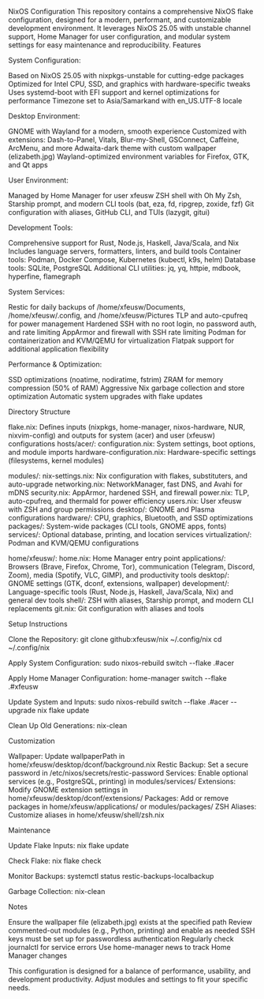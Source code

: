 NixOS Configuration
This repository contains a comprehensive NixOS flake configuration, designed for a modern, performant, and customizable development environment. It leverages NixOS 25.05 with unstable channel support, Home Manager for user configuration, and modular system settings for easy maintenance and reproducibility.
Features

System Configuration:

Based on NixOS 25.05 with nixpkgs-unstable for cutting-edge packages
Optimized for Intel CPU, SSD, and graphics with hardware-specific tweaks
Uses systemd-boot with EFI support and kernel optimizations for performance
Timezone set to Asia/Samarkand with en_US.UTF-8 locale


Desktop Environment:

GNOME with Wayland for a modern, smooth experience
Customized with extensions: Dash-to-Panel, Vitals, Blur-my-Shell, GSConnect, Caffeine, ArcMenu, and more
Adwaita-dark theme with custom wallpaper (elizabeth.jpg)
Wayland-optimized environment variables for Firefox, GTK, and Qt apps


User Environment:

Managed by Home Manager for user xfeusw
ZSH shell with Oh My Zsh, Starship prompt, and modern CLI tools (bat, eza, fd, ripgrep, zoxide, fzf)
Git configuration with aliases, GitHub CLI, and TUIs (lazygit, gitui)


Development Tools:

Comprehensive support for Rust, Node.js, Haskell, Java/Scala, and Nix
Includes language servers, formatters, linters, and build tools
Container tools: Podman, Docker Compose, Kubernetes (kubectl, k9s, helm)
Database tools: SQLite, PostgreSQL
Additional CLI utilities: jq, yq, httpie, mdbook, hyperfine, flamegraph


System Services:

Restic for daily backups of /home/xfeusw/Documents, /home/xfeusw/.config, and /home/xfeusw/Pictures
TLP and auto-cpufreq for power management
Hardened SSH with no root login, no password auth, and rate limiting
AppArmor and firewall with SSH rate limiting
Podman for containerization and KVM/QEMU for virtualization
Flatpak support for additional application flexibility


Performance & Optimization:

SSD optimizations (noatime, nodiratime, fstrim)
ZRAM for memory compression (50% of RAM)
Aggressive Nix garbage collection and store optimization
Automatic system upgrades with flake updates



Directory Structure

flake.nix: Defines inputs (nixpkgs, home-manager, nixos-hardware, NUR, nixvim-config) and outputs for system (acer) and user (xfeusw) configurations
hosts/acer/:
configuration.nix: System settings, boot options, and module imports
hardware-configuration.nix: Hardware-specific settings (filesystems, kernel modules)


modules/:
nix-settings.nix: Nix configuration with flakes, substituters, and auto-upgrade
networking.nix: NetworkManager, fast DNS, and Avahi for mDNS
security.nix: AppArmor, hardened SSH, and firewall
power.nix: TLP, auto-cpufreq, and thermald for power efficiency
users.nix: User xfeusw with ZSH and group permissions
desktop/: GNOME and Plasma configurations
hardware/: CPU, graphics, Bluetooth, and SSD optimizations
packages/: System-wide packages (CLI tools, GNOME apps, fonts)
services/: Optional database, printing, and location services
virtualization/: Podman and KVM/QEMU configurations


home/xfeusw/:
home.nix: Home Manager entry point
applications/: Browsers (Brave, Firefox, Chrome, Tor), communication (Telegram, Discord, Zoom), media (Spotify, VLC, GIMP), and productivity tools
desktop/: GNOME settings (GTK, dconf, extensions, wallpaper)
development/: Language-specific tools (Rust, Node.js, Haskell, Java/Scala, Nix) and general dev tools
shell/: ZSH with aliases, Starship prompt, and modern CLI replacements
git.nix: Git configuration with aliases and tools



Setup Instructions

Clone the Repository:
git clone github:xfeusw/nix ~/.config/nix
cd ~/.config/nix


Apply System Configuration:
sudo nixos-rebuild switch --flake .#acer


Apply Home Manager Configuration:
home-manager switch --flake .#xfeusw


Update System and Inputs:
sudo nixos-rebuild switch --flake .#acer --upgrade
nix flake update


Clean Up Old Generations:
nix-clean



Customization

Wallpaper: Update wallpaperPath in home/xfeusw/desktop/dconf/background.nix
Restic Backup: Set a secure password in /etc/nixos/secrets/restic-password
Services: Enable optional services (e.g., PostgreSQL, printing) in modules/services/
Extensions: Modify GNOME extension settings in home/xfeusw/desktop/dconf/extensions/
Packages: Add or remove packages in home/xfeusw/applications/ or modules/packages/
ZSH Aliases: Customize aliases in home/xfeusw/shell/zsh.nix

Maintenance

Update Flake Inputs:
nix flake update


Check Flake:
nix flake check


Monitor Backups:
systemctl status restic-backups-localbackup


Garbage Collection:
nix-clean



Notes

Ensure the wallpaper file (elizabeth.jpg) exists at the specified path
Review commented-out modules (e.g., Python, printing) and enable as needed
SSH keys must be set up for passwordless authentication
Regularly check journalctl for service errors
Use home-manager news to track Home Manager changes

This configuration is designed for a balance of performance, usability, and development productivity. Adjust modules and settings to fit your specific needs.

